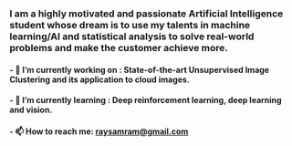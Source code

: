 ### I am a highly motivated and passionate Artificial Intelligence student whose dream is to use my talents in machine learning/AI and statistical analysis to solve real-world problems and make the customer achieve more. 


#### - 🔭 I’m currently working on : State-of-the-art Unsupervised Image Clustering and its application to cloud images.
#### - 🌱 I’m currently learning : Deep reinforcement learning, deep learning and vision.
#### - 📫 How to reach me: raysamram@gmail.com
</div>
<!--
**raysr/raysr** is a ✨ _special_ ✨ repository because its `README.md` (this file) appears on your GitHub profile.

Here are some ideas to get you started:


- 👯 I’m looking to collaborate on ...
- 🤔 I’m looking for help with ...
- 💬 Ask me about ...

- 😄 Pronouns: ...
- ⚡ Fun fact: ...
-->
[![Windard's github stats](https://github-readme-stats.vercel.app/api?username=rayansamy&show_icons=true)](https://github.com/rayansamy)
